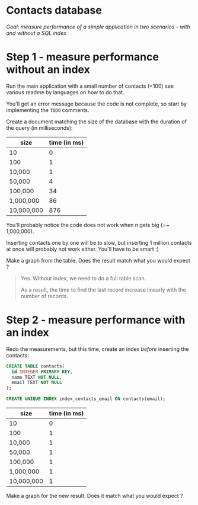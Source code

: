 # Contacts database

*Goal: measure performance of a simple application in two scenarios -
with and without a SQL index*

# Step 1 - measure performance without an index

Run the main application with a small number of contacts (<100)
see various readme by languages on how to do that.

You'll get an error message because the code is not complete, so start by implementing the `TODO` comments.

Create a document matching the size of the database with the duration of
the query (in milliseconds):

| size       | time (in ms) |
|------------|--------------|
| 10         | 0            |
| 100        | 1            |
| 10,000     | 1            |
| 50,000     | 4            |
| 100,000    | 34           |
| 1,000,000  | 86           |
| 10,000,000 | 876          |

You'll probably notice the code does not work when n gets big (=~ 1,000,000).

Inserting contacts one by one will be to slow, but inserting 1 million
contacts at once will probably not work either. You'll have to be
smart :)


Make a graph from the table. Does the result match what you would expect ?

> Yes.
> Without index, we need to do a full table scan.
> 
> As a result, the time to find the last record increase linearly with the
> number of records.

# Step 2 - measure performance with an index

Redo the measurements, but this time, create an index *before* inserting the contacts:

```sql
CREATE TABLE contacts(
  id INTEGER PRIMARY KEY,
  name TEXT NOT NULL,
  email TEXT NOT NULL
);

CREATE UNIQUE INDEX index_contacts_email ON contacts(email);
```

| size       | time (in ms) |
|------------|--------------|
| 10         | 0            |
| 100        | 1            |
| 10,000     | 1            |
| 50,000     | 1            |
| 100,000    | 1            |
| 1,000,000  | 1            |
| 10,000,000 | 1            |

Make a graph for the new result. Does it match what you would expect ?
